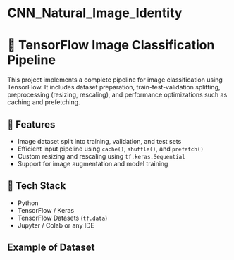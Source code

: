 # CNN_Natural_Image_Identity

# 🧠 TensorFlow Image Classification Pipeline

This project implements a complete pipeline for image classification using TensorFlow. It includes dataset preparation, train-test-validation splitting, preprocessing (resizing, rescaling), and performance optimizations such as caching and prefetching.

## 🚀 Features

- Image dataset split into training, validation, and test sets
- Efficient input pipeline using `cache()`, `shuffle()`, and `prefetch()`
- Custom resizing and rescaling using `tf.keras.Sequential`
- Support for image augmentation and model training

## 🧰 Tech Stack

- Python
- TensorFlow / Keras
- TensorFlow Datasets (`tf.data`)
- Jupyter / Colab or any IDE

## Example of Dataset
